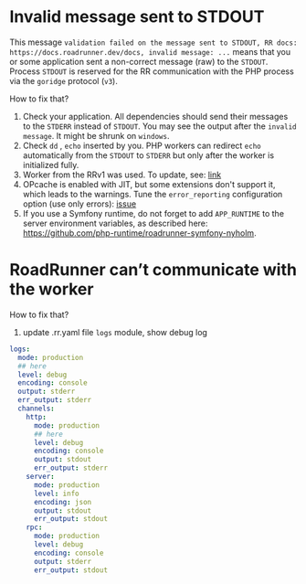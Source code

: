 # Invalid message sent to STDOUT

This message `validation failed on the message sent to STDOUT, RR docs: https://docs.roadrunner.dev/docs, invalid message: ...` means that you or some application sent a non-correct message (raw) to the `STDOUT`.  
Process `STDOUT` is reserved for the RR communication with the PHP process via the `goridge` protocol (`v3`).

How to fix that?  

1. Check your application. All dependencies should send their messages to the `STDERR` instead of `STDOUT`. You may see the output after the `invalid message`. It might be shrunk on `windows`.
2. Check `dd` , `echo` inserted by you. PHP workers can redirect `echo` automatically from the `STDOUT` to `STDERR` but only after the worker is initialized fully.
3. Worker from the RRv1 was used. To update, see: [link](../integration/migration.md)
4. OPcache is enabled with JIT, but some extensions don't support it, which leads to the warnings. Tune the `error_reporting` configuration option (use only errors): [issue](https://github.com/roadrunner-server/roadrunner/issues/1306)
5. If you use a Symfony runtime, do not forget to add `APP_RUNTIME` to the server environment variables, as described here: https://github.com/php-runtime/roadrunner-symfony-nyholm.


# RoadRunner can’t communicate with the worker

How to fix that?  

1. update .rr.yaml file `logs` module, show debug log
```yaml
logs:
  mode: production
  ## here
  level: debug
  encoding: console
  output: stderr
  err_output: stderr
  channels:
    http:
      mode: production
      ## here
      level: debug
      encoding: console
      output: stdout
      err_output: stderr
    server:
      mode: production
      level: info
      encoding: json
      output: stdout
      err_output: stdout
    rpc:
      mode: production
      level: debug
      encoding: console
      output: stderr
      err_output: stdout
```
